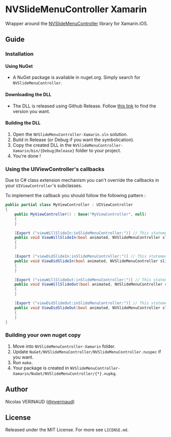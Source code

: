 # NVSlideMenuController Xamarin

Wrapper around the [NVSlideMenuController](https://github.com/nverinaud/NVSlideMenuController) library for Xamarin.iOS.

## Guide

### Installation

#### Using NuGet

* A NuGet package is available in nuget.org. Simply search for `NVSlideMenuController`.

#### Downloading the DLL

* The DLL is released using Github Release. Follow [this link](https://github.com/nverinaud/NVSlideMenuController/releases) to find the version you want.

#### Building the DLL

1. Open the `NVSlideMenuController-Xamarin.sln` solution.
2. Build in Release (or Debug if you want the symbolication).
3. Copy the created DLL in the `NVSlideMenuController-Xamarin/bin/{Debug|Release}` folder to your project.
4. You're done !

### Using the UIViewController's callbacks

Due to C# class extension mechanism you can't override the callbacks in your `UIViewController`'s subclasses.

To implement the callback you should follow the following pattern :

```csharp
public partial class MyViewController : UIViewController
{
	public MyViewController() : base("MyViewController", null)
	{
	}

	[Export ("viewWillSlideIn:inSlideMenuController:")] // This statement is mandatory !!
	public void ViewWillSlideIn(bool animated, NVSlideMenuController slideMenuController)
	{
	}

	[Export ("viewDidSlideIn:inSlideMenuController:")] // This statement is mandatory !!
	public void ViewDidSlideIn(bool animated, NVSlideMenuController slideMenuController)
	{
	}

	[Export ("viewWillSlideOut:inSlideMenuController:")] // This statement is mandatory !!
	public void ViewWillSlideOut(bool animated, NVSlideMenuController slideMenuController)
	{
	}

	[Export ("viewDidSlideOut:inSlideMenuController:")] // This statement is mandatory !!
	public void ViewDidSlideOut(bool animated, NVSlideMenuController slideMenuController)
	{
	}
}
```

### Building your own nuget copy

1. Move into `NVSlideMenuController-Xamarin` folder.
2. Update `NuGet/NVSlideMenuController/NVSlideMenuController.nuspec` if you want.
3. Run `make`.
4. Your package is created in `NVSlideMenuController-Xamarin/NuGet/NVSlideMenuController/{*}.nupkg`.

## Author

Nicolas VERINAUD ([@nverinaud](https://twitter.com/nverinaud))

## License

Released under the MIT License. For more see `LICENSE.md`.